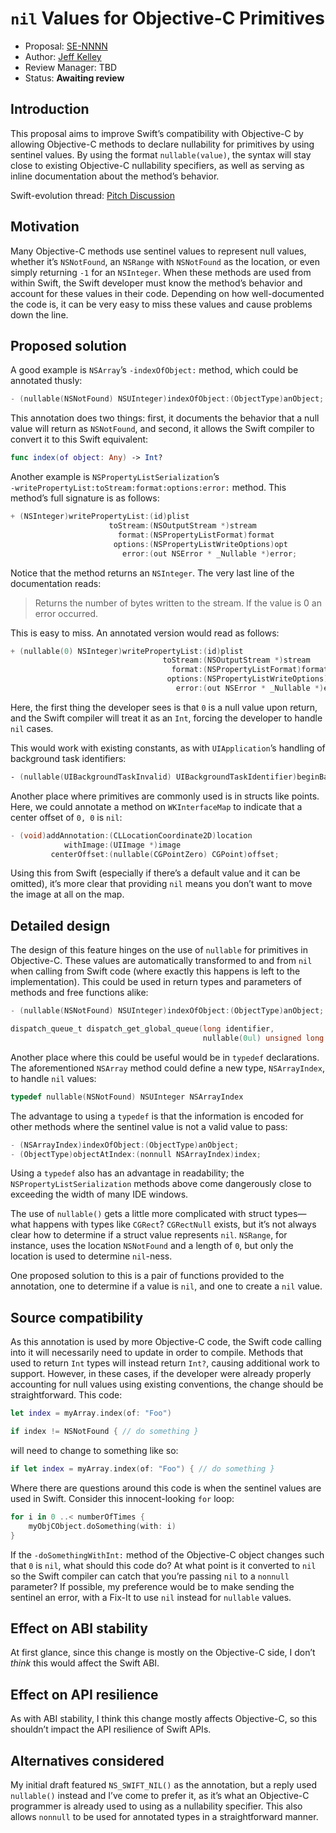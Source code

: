 # `nil` Values for Objective-C Primitives

* Proposal: [SE-NNNN](NNNN-nil-values-for-objective-c-primitives.md)
* Author: [Jeff Kelley](https://github.com/SlaunchaMan)
* Review Manager: TBD
* Status: **Awaiting review**

## Introduction

This proposal aims to improve Swift’s compatibility with Objective-C by allowing Objective-C methods to declare nullability for primitives by using sentinel values. By using the format `nullable(value)`, the syntax will stay close to existing Objective-C nullability specifiers, as well as serving as inline documentation about the method’s behavior.


Swift-evolution thread: [Pitch Discussion](https://lists.swift.org/pipermail/swift-evolution/Week-of-Mon-20170213/031928.html)

## Motivation

Many Objective-C methods use sentinel values to represent null values, whether it’s `NSNotFound`, an `NSRange` with `NSNotFound` as the location, or even simply returning `-1` for an `NSInteger`. When these methods are used from within Swift, the Swift developer must know the method’s behavior and account for these values in their code. Depending on how well-documented the code is, it can be very easy to miss these values and cause problems down the line.

## Proposed solution

A good example is `NSArray`’s `‑indexOfObject:` method, which could be annotated thusly:

```Objective-C
- (nullable(NSNotFound) NSUInteger)indexOfObject:(ObjectType)anObject;
```

This annotation does two things: first, it documents the behavior that a null value will return as `NSNotFound`, and second, it allows the Swift compiler to convert it to this Swift equivalent:

```Swift
func index(of object: Any) -> Int?
```

Another example is `NSPropertyListSerialization`’s `‑writePropertyList:toStream:format:options:error:` method. This method’s full signature is as follows:

```Objective-C
+ (NSInteger)writePropertyList:(id)plist
                      toStream:(NSOutputStream *)stream
                        format:(NSPropertyListFormat)format
                       options:(NSPropertyListWriteOptions)opt
                         error:(out NSError * _Nullable *)error;
```

Notice that the method returns an `NSInteger`. The very last line of the documentation reads:

> Returns the number of bytes written to the stream. If the value is 0 an error occurred.

This is easy to miss. An annotated version would read as follows:

```Objective-C
+ (nullable(0) NSInteger)writePropertyList:(id)plist
                                  toStream:(NSOutputStream *)stream
                                    format:(NSPropertyListFormat)format
                                   options:(NSPropertyListWriteOptions)opt
                                     error:(out NSError * _Nullable *)error;
```

Here, the first thing the developer sees is that `0` is a null value upon return, and the Swift compiler will treat it as an `Int`, forcing the developer to handle `nil` cases.

This would work with existing constants, as with `UIApplication`’s handling of background task identifiers:

```Objective-C
‑ (nullable(UIBackgroundTaskInvalid) UIBackgroundTaskIdentifier)beginBackgroundTaskWithExpirationHandler:(void(^ __nullable)(void))handler
```

Another place where primitives are commonly used is in structs like points. Here, we could annotate a method on `WKInterfaceMap` to indicate that a center offset of `0, 0` is `nil`:

```Objective-C
- (void)addAnnotation:(CLLocationCoordinate2D)location
            withImage:(UIImage *)image
         centerOffset:(nullable(CGPointZero) CGPoint)offset;
```

Using this from Swift (especially if there’s a default value and it can be omitted), it’s more clear that providing `nil` means you don’t want to move the image at all on the map.

## Detailed design

The design of this feature hinges on the use of `nullable` for primitives in Objective-C. These values are automatically transformed to and from `nil` when calling from Swift code (where exactly this happens is left to the implementation). This could be used in return types and parameters of methods and free functions alike:

```Objective-C
- (nullable(NSNotFound) NSUInteger)indexOfObject:(ObjectType)anObject;

dispatch_queue_t dispatch_get_global_queue(long identifier,
                                           nullable(0ul) unsigned long flags);
```

Another place where this could be useful would be in `typedef` declarations. The aforementioned `NSArray` method could define a new type, `NSArrayIndex`, to handle `nil` values:

```Objective-C
typedef nullable(NSNotFound) NSUInteger NSArrayIndex
```

The advantage to using a `typedef` is that the information is encoded for other methods where the sentinel value is not a valid value to pass:

```Objective-C
- (NSArrayIndex)indexOfObject:(ObjectType)anObject;
- (ObjectType)objectAtIndex:(nonnull NSArrayIndex)index;
```

Using a `typedef` also has an advantage in readability; the `NSPropertyListSerialization` methods above come dangerously close to exceeding the width of many IDE windows.

The use of `nullable()` gets a little more complicated with struct types—what happens with types like `CGRect`? `CGRectNull` exists, but it’s not always clear how to determine if a struct value represents `nil`. `NSRange`, for instance, uses the location `NSNotFound` and a length of `0`, but only the location is used to determine `nil`-ness.

One proposed solution to this is a pair of functions provided to the annotation, one to determine if a value is `nil`, and one to create a `nil` value.

## Source compatibility

As this annotation is used by more Objective-C code, the Swift code calling into it will necessarily need to update in order to compile. Methods that used to return `Int` types will instead return `Int?`, causing additional work to support. However, in these cases, if the developer were already properly accounting for null values using existing conventions, the change should be straightforward. This code:

```Swift
let index = myArray.index(of: "Foo")

if index != NSNotFound { // do something }
```

will need to change to something like so:

```Swift
if let index = myArray.index(of: "Foo") { // do something }
```

Where there are questions around this code is when the sentinel values are used in Swift. Consider this innocent-looking `for` loop:

```Swift
for i in 0 ..< numberOfTimes {
    myObjCObject.doSomething(with: i)
}
```

If the `-doSomethingWithInt:` method of the Objective-C object changes such that `0` is `nil`, what should this code do? At what point is it converted to `nil` so the Swift compiler can catch that you’re passing `nil` to a `nonnull` parameter? If possible, my preference would be to make sending the sentinel an error, with a Fix-It to use `nil` instead for `nullable` values.

## Effect on ABI stability

At first glance, since this change is mostly on the Objective-C side, I don’t *think* this would affect the Swift ABI.

## Effect on API resilience

As with ABI stability, I think this change mostly affects Objective-C, so this shouldn’t impact the API resilience of Swift APIs.

## Alternatives considered

My initial draft featured `NS_SWIFT_NIL()` as the annotation, but a reply used `nullable()` instead and I’ve come to prefer it, as it’s what an Objective-C programmer is already used to using as a nullability specifier. This also allows `nonnull` to be used for annotated types in a straightforward manner.

